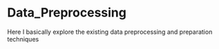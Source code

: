 # Data_Preprocessing

Here I basically explore the existing data preprocessing and preparation techniques 
